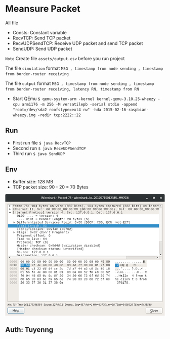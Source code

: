 # Meansure Packet

All file

- Consts: Constant variable
- RecvTCP: Send TCP packet
- RecvUDPSendTCP: Receive UDP packet and send TCP packet
- SendUDP: Send UDP packet 

 `Note` Create file `assets/output.csv` before you run project

The file `simulation` format `MSG , timestamp from node sending , timestamp from border-router receiving`  

The file `output` format `MSG , timestamp from node sending , timestamp from border-router receiving, latency RN, timestamp from RN`


- Start QEmu `$ qemu-system-arm -kernel kernel-qemu-3.10.25-wheezy -cpu arm1176 -m 256 -M versatilepb -serial stdio -append "root=/dev/sda2 roofstype=ext4 rw" -hda 2015-02-16-raspbian-wheezy.img -redir tcp:2222::22`

## Run

- First run file `$ java RecvTCP`
- Second run `$ java RecvUDPSendTCP`
- Third run `$ java SendUDP`

## Env

- Buffer size: 128 MB
- TCP packet size: 90 - 20 = 70 Bytes

![TCP packet size capture by wireshark](./packet.png)

## Auth: Tuyenng
